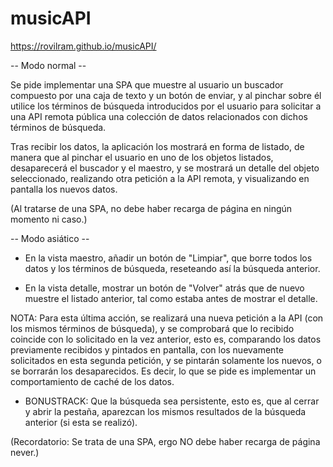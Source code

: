 # musicAPI
<https://rovilram.github.io/musicAPI/>


-- Modo normal --

Se pide implementar una SPA que muestre al usuario un buscador compuesto por una caja de texto y un botón de enviar, y al pinchar sobre él utilice los términos de búsqueda introducidos por el usuario para solicitar a una API remota pública una colección de datos relacionados con dichos términos de búsqueda.

Tras recibir los datos, la aplicación los mostrará en forma de listado, de manera que al pinchar el usuario en uno de los objetos listados, desaparecerá el buscador y el maestro, y se mostrará un detalle del objeto seleccionado, realizando otra petición a la API remota, y visualizando en pantalla los nuevos datos.

 (Al tratarse de una SPA, no debe haber recarga de página en ningún momento ni caso.)

-- Modo asiático --

- En la vista maestro, añadir un botón de "Limpiar", que borre todos los datos y los términos de búsqueda, reseteando así la búsqueda anterior.

- En la vista detalle, mostrar un botón de "Volver" atrás que de nuevo muestre el listado anterior, tal como estaba antes de mostrar el detalle.

NOTA: Para esta última acción, se realizará una nueva petición a la API (con los mismos términos de búsqueda), y se comprobará que lo recibido coincide con lo solicitado en la vez anterior, esto es, comparando los datos previamente recibidos y pintados en pantalla, con los nuevamente solicitados en esta segunda petición, y se pintarán solamente los nuevos, o se borrarán los desaparecidos. Es decir, lo que se pide es implementar un comportamiento de caché de los datos.

- BONUSTRACK: Que la búsqueda sea persistente, esto es, que al cerrar y abrir la pestaña, aparezcan los mismos resultados de la búsqueda anterior (si esta se realizó).

(Recordatorio: Se trata de una SPA, ergo NO debe haber recarga de página never.)